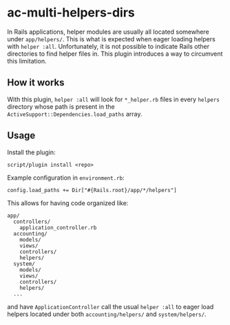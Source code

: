 # ac-multi-helpers-dirs

In Rails applications, helper modules are usually all located somewhere under `app/helpers/`. This is what is expected when eager loading helpers with `helper :all`. Unfortunately, it is not possible to indicate Rails other directories to find helper files in. This plugin introduces a way to circumvent this limitation.

## How it works

With this plugin, `helper :all` will look for `*_helper.rb` files in every `helpers` directory whose path is present in the `ActiveSupport::Dependencies.load_paths` array.

## Usage

Install the plugin:

    script/plugin install <repo>

Example configuration in `environment.rb`:

    config.load_paths += Dir["#{Rails.root}/app/*/helpers"]

This allows for having code organized like:

    app/
      controllers/
        application_controller.rb
      accounting/
        models/
        views/
        controllers/
        helpers/
      system/
        models/
        views/
        controllers/
        helpers/
      ...

and have `ApplicationController` call the usual `helper :all` to eager load helpers located under both `accounting/helpers/` and `system/helpers/`.
